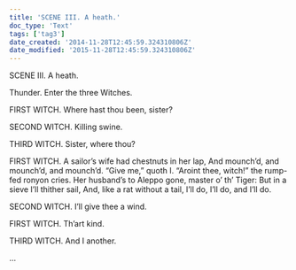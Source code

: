 ```yaml
---
title: 'SCENE III. A heath.'
doc_type: 'Text'
tags: ['tag3']
date_created: '2014-11-28T12:45:59.324310806Z'
date_modified: '2015-11-28T12:45:59.324310806Z'
---
```


SCENE III. A heath.

Thunder. Enter the three Witches.

FIRST WITCH.
Where hast thou been, sister?

SECOND WITCH.
Killing swine.

THIRD WITCH.
Sister, where thou?

FIRST WITCH.
A sailor’s wife had chestnuts in her lap,
And mounch’d, and mounch’d, and mounch’d. “Give me,” quoth I.
“Aroint thee, witch!” the rump-fed ronyon cries.
Her husband’s to Aleppo gone, master o’ th’ Tiger:
But in a sieve I’ll thither sail,
And, like a rat without a tail,
I’ll do, I’ll do, and I’ll do.

SECOND WITCH.
I’ll give thee a wind.

FIRST WITCH.
Th’art kind.

THIRD WITCH.
And I another. 

...